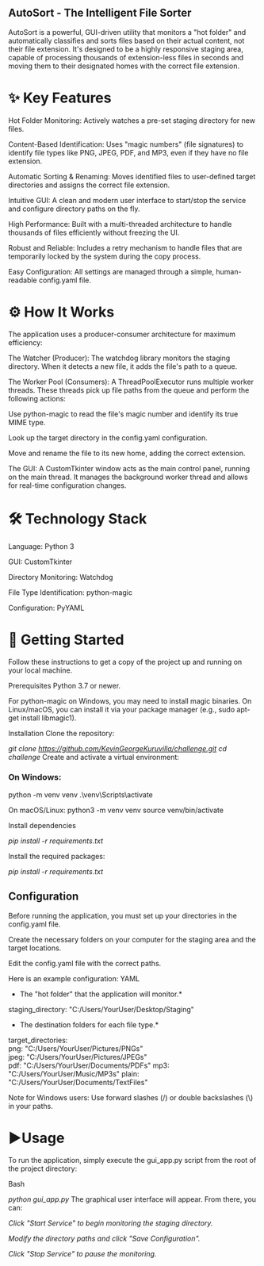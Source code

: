 ## AutoSort - The Intelligent File Sorter

AutoSort is a powerful, GUI-driven utility that monitors a "hot folder" and automatically classifies and sorts files based on their actual content, not their file extension. It's designed to be a highly responsive staging area, capable of processing thousands of extension-less files in seconds and moving them to their designated homes with the correct file extension.

# ✨ Key Features

Hot Folder Monitoring: Actively watches a pre-set staging directory for new files.

Content-Based Identification: Uses "magic numbers" (file signatures) to identify file types like PNG, JPEG, PDF, and MP3, even if they have no file extension.

Automatic Sorting & Renaming: Moves identified files to user-defined target directories and assigns the correct file extension.

Intuitive GUI: A clean and modern user interface to start/stop the service and configure directory paths on the fly.

High Performance: Built with a multi-threaded architecture to handle thousands of files efficiently without freezing the UI.

Robust and Reliable: Includes a retry mechanism to handle files that are temporarily locked by the system during the copy process.

Easy Configuration: All settings are managed through a simple, human-readable config.yaml file.

# ⚙️ How It Works

The application uses a producer-consumer architecture for maximum efficiency:

The Watcher (Producer): The watchdog library monitors the staging directory. When it detects a new file, it adds the file's path to a queue.

The Worker Pool (Consumers): A ThreadPoolExecutor runs multiple worker threads. These threads pick up file paths from the queue and perform the following actions:

Use python-magic to read the file's magic number and identify its true MIME type.

Look up the target directory in the config.yaml configuration.

Move and rename the file to its new home, adding the correct extension.

The GUI: A CustomTkinter window acts as the main control panel, running on the main thread. It manages the background worker thread and allows for real-time configuration changes.

# 🛠️ Technology Stack

Language: Python 3

GUI: CustomTkinter

Directory Monitoring: Watchdog

File Type Identification: python-magic

Configuration: PyYAML

# 🚀 Getting Started

Follow these instructions to get a copy of the project up and running on your local machine.

Prerequisites
Python 3.7 or newer.

For python-magic on Windows, you may need to install magic binaries. On Linux/macOS, you can install it via your package manager (e.g., sudo apt-get install libmagic1).

Installation
Clone the repository:

_git clone https://github.com/KevinGeorgeKuruvilla/challenge.git_
_cd challenge_
Create and activate a virtual environment:

### On Windows:

python -m venv venv
.\venv\Scripts\activate

On macOS/Linux:
python3 -m venv venv
source venv/bin/activate

Install dependencies

_pip install -r requirements.txt_

Install the required packages:

_pip install -r requirements.txt_

## Configuration

Before running the application, you must set up your directories in the config.yaml file.

Create the necessary folders on your computer for the staging area and the target locations.

Edit the config.yaml file with the correct paths.

Here is an example configuration:
YAML

- The "hot folder" that the application will monitor.\*

staging_directory: "C:/Users/YourUser/Desktop/Staging"

- The destination folders for each file type.\*

target_directories:  
png: "C:/Users/YourUser/Pictures/PNGs"  
jpeg: "C:/Users/YourUser/Pictures/JPEGs"  
pdf: "C:/Users/YourUser/Documents/PDFs"
mp3: "C:/Users/YourUser/Music/MP3s"
plain: "C:/Users/YourUser/Documents/TextFiles"

Note for Windows users: Use forward slashes (/) or double backslashes (\\) in your paths.

# ▶️Usage

To run the application, simply execute the gui_app.py script from the root of the project directory:

Bash

_python gui_app.py_
The graphical user interface will appear. From there, you can:

_Click "Start Service" to begin monitoring the staging directory._

_Modify the directory paths and click "Save Configuration"._

_Click "Stop Service" to pause the monitoring._
